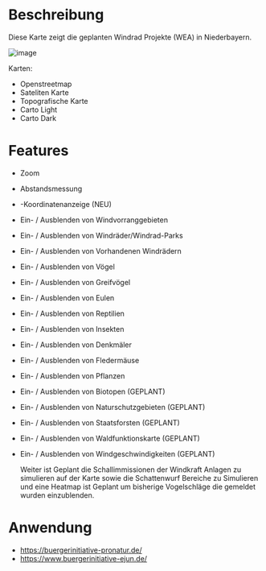 # Beschreibung
Diese Karte zeigt die geplanten Windrad Projekte (WEA) in Niederbayern.

![image](https://github.com/user-attachments/assets/375919e2-440c-45cf-b154-52458e4c4265)

Karten:
- Openstreetmap
- Sateliten Karte
- Topografische Karte
- Carto Light
- Carto Dark

# Features
- Zoom
- Abstandsmessung
- -Koordinatenanzeige (NEU)
- Ein- / Ausblenden von Windvorranggebieten
- Ein- / Ausblenden von Windräder/Windrad-Parks
- Ein- / Ausblenden von Vorhandenen Windrädern
- Ein- / Ausblenden von Vögel
- Ein- / Ausblenden von Greifvögel
- Ein- / Ausblenden von Eulen
- Ein- / Ausblenden von Reptilien
- Ein- / Ausblenden von Insekten
- Ein- / Ausblenden von Denkmäler
- Ein- / Ausblenden von Fledermäuse
- Ein- / Ausblenden von Pflanzen
- Ein- / Ausblenden von Biotopen (GEPLANT)
- Ein- / Ausblenden von Naturschutzgebieten (GEPLANT)
- Ein- / Ausblenden von Staatsforsten (GEPLANT)
- Ein- / Ausblenden von Waldfunktionskarte (GEPLANT)
- Ein- / Ausblenden von Windgeschwindigkeiten (GEPLANT)

  Weiter ist Geplant die Schallimmissionen der Windkraft Anlagen zu simulieren auf der Karte sowie die Schattenwurf Bereiche zu Simulieren und eine Heatmap ist Geplant um bisherige Vogelschläge die gemeldet wurden einzublenden.

# Anwendung
- https://buergerinitiative-pronatur.de/
- https://www.buergerinitiative-ejun.de/
